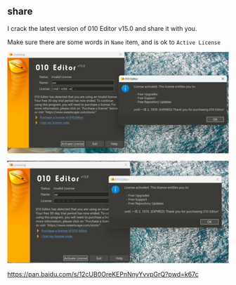 ## share

I crack the latest version of 010 Editor v15.0 and share it with you.

Make sure there are some words in `Name` item, and is ok to `Active License`

![](01.png)



![](02.png)




https://pan.baidu.com/s/12cUB0OreKEPnNnyYvvpGrQ?pwd=k67c

